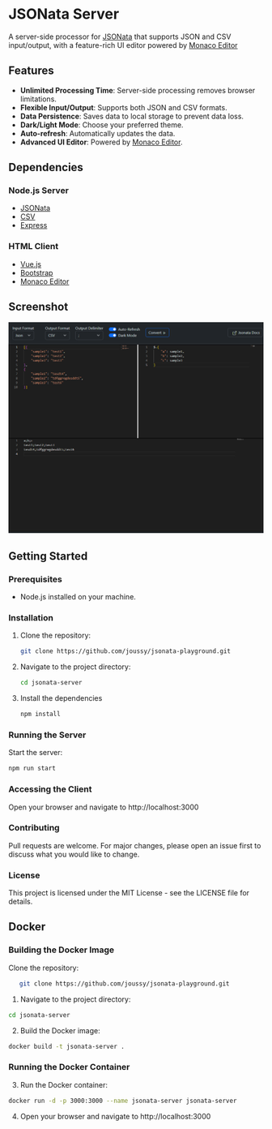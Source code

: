 # JSONata Server
A server-side processor for [JSONata](https://github.com/jsonata-js/jsonata) that supports JSON and CSV input/output, with a feature-rich UI editor powered by [Monaco Editor](https://github.com/microsoft/monaco-editor)

## Features
- **Unlimited Processing Time**: Server-side processing removes browser limitations.
- **Flexible Input/Output**: Supports both JSON and CSV formats.
- **Data Persistence**: Saves data to local storage to prevent data loss.
- **Dark/Light Mode**: Choose your preferred theme.
- **Auto-refresh**: Automatically updates the data.
- **Advanced UI Editor**: Powered by [Monaco Editor](https://github.com/microsoft/monaco-editor).

## Dependencies

### Node.js Server
- [JSONata](https://github.com/jsonata-js/jsonata)
- [CSV](https://github.com/adaltas/node-csv/)
- [Express](https://github.com/expressjs/express)

### HTML Client
- [Vue.js](https://vuejs.org/)
- [Bootstrap](https://getbootstrap.com/)
- [Monaco Editor](https://github.com/microsoft/monaco-editor)

## Screenshot
![Preview](assets/screenshot.png)

## Getting Started

### Prerequisites
- Node.js installed on your machine.

### Installation
1. Clone the repository:
   ```sh
   git clone https://github.com/joussy/jsonata-playground.git
   ```
2. Navigate to the project directory:
   ```sh
   cd jsonata-server
   ```
3. Install the dependencies
   ```sh
   npm install
   ```

### Running the Server
Start the server:
   ```sh
   npm run start
   ```
### Accessing the Client
Open your browser and navigate to http://localhost:3000
### Contributing
Pull requests are welcome. For major changes, please open an issue first to discuss what you would like to change.

### License
This project is licensed under the MIT License - see the LICENSE file for details.

## Docker
### Building the Docker Image
Clone the repository:
```sh
   git clone https://github.com/joussy/jsonata-playground.git
```
1. Navigate to the project directory:
```sh
cd jsonata-server
```
2. Build the Docker image:
```sh
docker build -t jsonata-server .
```
### Running the Docker Container
3. Run the Docker container:
```sh
docker run -d -p 3000:3000 --name jsonata-server jsonata-server
```
4. Open your browser and navigate to http://localhost:3000
